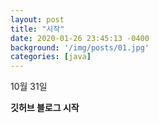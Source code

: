 ```yaml
---
layout: post
title: "시작"
date: 2020-01-26 23:45:13 -0400
background: '/img/posts/01.jpg'
categories: [java]
---
```



10월 31일

__깃허브 블로그 시작__